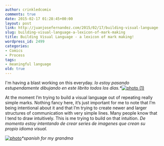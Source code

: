 ```yaml
---
author: crinkledcomix
comments: true
date: 2015-02-17 01:28:45+00:00
layout: post
link: http://juanjosefernandez.com/2015/02/17/building-visual-language-a-lexicon-of-mark-making/
slug: building-visual-language-a-lexicon-of-mark-making
title: Building Visual Language - a lexicon of mark making!
wordpress_id: 2499
categories:
- Comics
- Process
tags:
- meaningful language
old: true
---
```


I'm having a blast working on this everyday.
_lo estoy pasando estupendamente dibujando en este librito todos los dias.*_[![photo (1)](https://fernandezjuanjose.files.wordpress.com/2015/02/photo-11.jpg)](https://fernandezjuanjose.files.wordpress.com/2015/02/photo-11.jpg)

At the moment I’m trying to build a visual language out of repeating really simple marks. Nothing fancy here, it’s just important for me to note that I’m being intentional about it and that I’m trying to create newer and larger structures of communication with very simple lines. Many people know that I tend to draw intuitively. This is me trying to build on that intuition.
_De momento estoy intentando de crear series de imagenes que crean su propio idioma visual._

[![photo](https://fernandezjuanjose.files.wordpress.com/2015/02/photo1.jpg)](https://fernandezjuanjose.files.wordpress.com/2015/02/photo1.jpg)_*spanish for my grandma_

